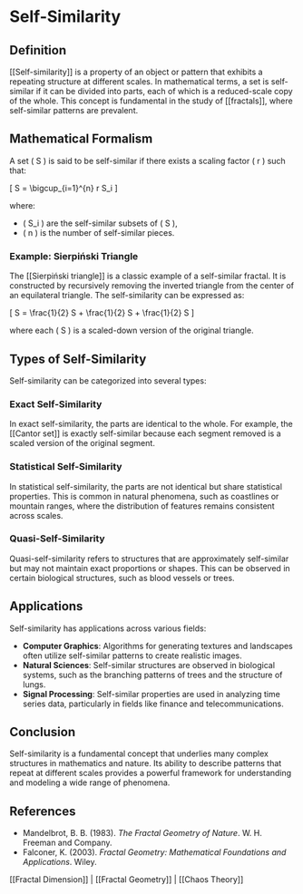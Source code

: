 
# Self-Similarity

## Definition
[[Self-similarity]] is a property of an object or pattern that exhibits a repeating structure at different scales. In mathematical terms, a set is self-similar if it can be divided into parts, each of which is a reduced-scale copy of the whole. This concept is fundamental in the study of [[fractals]], where self-similar patterns are prevalent.

## Mathematical Formalism
A set \( S \) is said to be self-similar if there exists a scaling factor \( r \) such that:

\[
S = \bigcup_{i=1}^{n} r S_i
\]

where:
- \( S_i \) are the self-similar subsets of \( S \),
- \( n \) is the number of self-similar pieces.

### Example: Sierpiński Triangle
The [[Sierpiński triangle]] is a classic example of a self-similar fractal. It is constructed by recursively removing the inverted triangle from the center of an equilateral triangle. The self-similarity can be expressed as:

\[
S = \frac{1}{2} S + \frac{1}{2} S + \frac{1}{2} S
\]

where each \( S \) is a scaled-down version of the original triangle.

## Types of Self-Similarity
Self-similarity can be categorized into several types:

### Exact Self-Similarity
In exact self-similarity, the parts are identical to the whole. For example, the [[Cantor set]] is exactly self-similar because each segment removed is a scaled version of the original segment.

### Statistical Self-Similarity
In statistical self-similarity, the parts are not identical but share statistical properties. This is common in natural phenomena, such as coastlines or mountain ranges, where the distribution of features remains consistent across scales.

### Quasi-Self-Similarity
Quasi-self-similarity refers to structures that are approximately self-similar but may not maintain exact proportions or shapes. This can be observed in certain biological structures, such as blood vessels or trees.

## Applications
Self-similarity has applications across various fields:

- **Computer Graphics**: Algorithms for generating textures and landscapes often utilize self-similar patterns to create realistic images.
- **Natural Sciences**: Self-similar structures are observed in biological systems, such as the branching patterns of trees and the structure of lungs.
- **Signal Processing**: Self-similar properties are used in analyzing time series data, particularly in fields like finance and telecommunications.

## Conclusion
Self-similarity is a fundamental concept that underlies many complex structures in mathematics and nature. Its ability to describe patterns that repeat at different scales provides a powerful framework for understanding and modeling a wide range of phenomena.

## References
- Mandelbrot, B. B. (1983). *The Fractal Geometry of Nature*. W. H. Freeman and Company.
- Falconer, K. (2003). *Fractal Geometry: Mathematical Foundations and Applications*. Wiley.

[[Fractal Dimension]] | [[Fractal Geometry]] | [[Chaos Theory]]
